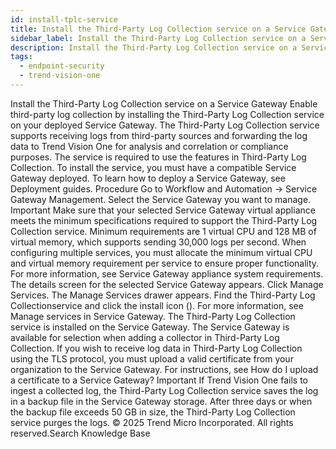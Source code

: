 ```yaml
---
id: install-tplc-service
title: Install the Third-Party Log Collection service on a Service Gateway
sidebar_label: Install the Third-Party Log Collection service on a Service Gateway
description: Install the Third-Party Log Collection service on a Service Gateway
tags:
  - endpoint-security
  - trend-vision-one
---
```


 Install the Third-Party Log Collection service on a Service Gateway Enable third-party log collection by installing the Third-Party Log Collection service on your deployed Service Gateway. The Third-Party Log Collection service supports receiving logs from third-party sources and forwarding the log data to Trend Vision One for analysis and correlation or compliance purposes. The service is required to use the features in Third-Party Log Collection. To install the service, you must have a compatible Service Gateway deployed. To learn how to deploy a Service Gateway, see Deployment guides. Procedure Go to Workflow and Automation → Service Gateway Management. Select the Service Gateway you want to manage. Important Make sure that your selected Service Gateway virtual appliance meets the minimum specifications required to support the Third-Party Log Collection service. Minimum requirements are 1 virtual CPU and 128 MB of virtual memory, which supports sending 30,000 logs per second. When configuring multiple services, you must allocate the minimum virtual CPU and virtual memory requirement per service to ensure proper functionality. For more information, see Service Gateway appliance system requirements. The details screen for the selected Service Gateway appears. Click Manage Services. The Manage Services drawer appears. Find the Third-Party Log Collectionservice and click the install icon (). For more information, see Manage services in Service Gateway. The Third-Party Log Collection service is installed on the Service Gateway. The Service Gateway is available for selection when adding a collector in Third-Party Log Collection. If you wish to receive log data in Third-Party Log Collection using the TLS protocol, you must upload a valid certificate from your organization to the Service Gateway. For instructions, see How do I upload a certificate to a Service Gateway? Important If Trend Vision One fails to ingest a collected log, the Third-Party Log Collection service saves the log in a backup file in the Service Gateway storage. After three days or when the backup file exceeds 50 GB in size, the Third-Party Log Collection service purges the logs. © 2025 Trend Micro Incorporated. All rights reserved.Search Knowledge Base